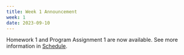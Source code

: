 ```yaml
---
title: Week 1 Announcement
week: 1
date: 2023-09-10
---
```


Homework $1$ and Program Assignment $1$ are now available. See more information in [Schedule](../schedule).
